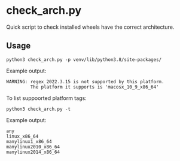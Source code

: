 # check_arch.py

Quick script to check installed wheels have the correct architecture.


## Usage

```python3
python3 check_arch.py -p venv/lib/python3.8/site-packages/
```

Example output:
```
WARNING: regex 2022.3.15 is not supported by this platform.
         The platform it supports is 'macosx_10_9_x86_64'
```

To list suppoorted platform tags:

```python3
python3 check_arch.py -t
```

Example output:
```
any
linux_x86_64
manylinux1_x86_64
manylinux2010_x86_64
manylinux2014_x86_64
```
